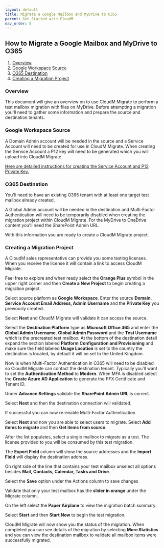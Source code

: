 ```yaml
---
layout: default
title: Migrate a Google Mailbox and MyDrive to O365
parent: Get Started with CloudM
nav_order: 5
---
```


## How to Migrate a Google Mailbox and MyDrive to O365

1. [Overview](#overview)
2. [Google Workspace Source](#source)
3. [O365 Destination](#destination)
4. [Creating a Migration Project](#project)

### Overview <a name="overview"></a>

This document will give an overview on to use CloudM Migrate to perform a test mailbox migration with files on MyDrive. Before attempting a migration you'll need to gather some information and prepare the source and destination tenants.

### Google Workspace Source <a name="source"></a>

A Domain Admin account will be needed in the source and a Service Account will need to be created for use in CloudM Migrate. When creating the Service Account a P12 key will need to be generated which you will upload into CloudM Migrate.

[Here are detailed instructions for creating the Service Account and P12 Private Key.](https://support.cloudm.io/hc/en-us/articles/360021526559-Google-Workspace-to-Google-Workspace-migration-self-hosted-#ManualProcess)

### O365 Destination <a name="destination"></a>

You'll need to have an existing O365 tenant with at least one target test mailbox already created. 

A Global Admin account will be needed in the destination and Multi-Factor Authentication will need to be temporarily disabled when creating the migration project within CloudM Migrate. For the MyDrive to OneDrive content you'll need the SharePoint Admin URL.

With this information you are ready to create a CloudM Migrate project.

### Creating a Migration Project <a name="project"></a>

A CloudM sales representative can provide you some testing licenses. When you receive the license it will contain a link to access CloudM Migrate.

Feel free to explore and when ready select the **Orange Plus** symbol in the upper right corner and then **Create a New Project** to begin creating a migration project.

Select source platform as **Google Workspace**. Enter the source **Domain**, **Service Account Email Address, Admin Username** and the **Private Key** you previously created. 

Select **Next** and CloudM Migrate will validate it can access the source.

Select the **Destination Platform** type as **Microsoft Office 365** and enter the **Global Admin Username**, **Global Admin Password** and the **Test Username** which is the precreated test mailbox. At the bottom of the destination detail expand the section labeled **Platform Configuration and Provisioning** and make sure the field labeled **Usage Location** is set to the country the destination is located, by default it will be set to the United Kingdom.

Now is when Multi-Factor Authentication in O365 will need to be disabled so CloudM Migrate can contact the destination tenant. Typically you'll want to set the **Authentication Method** to **Modern**. When MFA is disabled select the **Create Azure AD Application** to generate the PFX Certificate and Tenant ID. 

Under **Advance Settings** validate the **SharePoint Admin URL** is correct. 

Select **Next** and then the destination connection will validated. 

If successful you can now re-enable Multi-Factor Authentication.

Select **Next** and now you are able to select users to migrate. Select **Add items to migrate** and then **Get items from source**.

After the list populates, select a single mailbox to migrate as a test. The license provided to you will be consumed by this test migration.

The **Export Field** column will show the source addresses and the **Import Field** will display the destination address.

On right side of the line that contains your test mailbox unselect all options besides **Mail, Contacts, Calendar, Tasks and Drive**.

Select the **Save** option under the Actions column to save changes

Validate that only your test mailbox has the **slider in orange** under the Migrate column.

On the left select the **Paper Airplane** to view the migration batch summary.

Select **Start** and then **Start Now** to begin the test migration.

CloudM Migrate will now show you the status of the migration. When completed you can see details of the migration by selecting **More Statistics** and you can view the destination mailbox to validate all mailbox items were successfully migrated.
